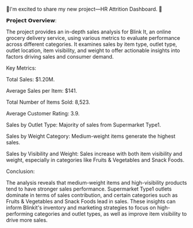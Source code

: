 🌟I'm excited to share my new project—HR Attrition Dashboard. 🌟



𝗣𝗿𝗼𝗷𝗲𝗰𝘁 𝗢𝘃𝗲𝗿𝘃𝗶𝗲𝘄:

The project provides an in-depth sales analysis for Blink It, an online grocery delivery service, using various metrics to evaluate performance across different categories. It examines sales by item type, outlet type, outlet location, item visibility, and weight to offer actionable insights into factors driving sales and consumer demand.



Key Metrics:

Total Sales: $1.20M.

Average Sales per Item: $141.

Total Number of Items Sold: 8,523.

Average Customer Rating: 3.9.

Sales by Outlet Type: Majority of sales from Supermarket Type1.

Sales by Weight Category: Medium-weight items generate the highest sales.

Sales by Visibility and Weight: Sales increase with both item visibility and weight, especially in categories like Fruits & Vegetables and Snack Foods.

 



Conclusion:

The analysis reveals that medium-weight items and high-visibility products tend to have stronger sales performance. Supermarket Type1 outlets dominate in terms of sales contribution, and certain categories such as Fruits & Vegetables and Snack Foods lead in sales. These insights can inform Blinkit's  inventory and marketing strategies to focus on high-performing categories and outlet types, as well as improve item visibility to drive more sales.

